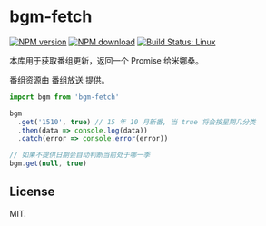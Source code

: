 # bgm-fetch

[![NPM version](https://img.shields.io/npm/v/bgm-fetch.svg)](https://www.npmjs.com/package/bgm-fetch)
[![NPM download](https://img.shields.io/npm/dm/bgm-fetch.svg)](https://www.npmjs.com/package/bgm-fetch)
[![Build Status: Linux](https://travis-ci.org/egoist/bgm-fetch.svg?branch=master)](https://travis-ci.org/egoist/bgm-fetch)

本库用于获取番组更新，返回一个 Promise 给米娜桑。

番组资源由 [番组放送](https://github.com/wxt2005/bangumi-list) 提供。

```javascript
import bgm from 'bgm-fetch'

bgm
  .get('1510', true) // 15 年 10 月新番, 当 true 将会按星期几分类
  .then(data => console.log(data))
  .catch(error => console.error(error))

// 如果不提供日期会自动判断当前处于哪一季
bgm.get(null, true)
```

## License

MIT.
